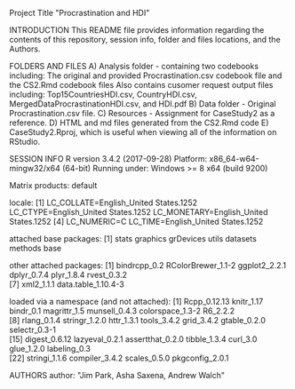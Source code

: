 Project Title "Procrastination and HDI"

INTRODUCTION
This README file provides information regarding the contents of this repository, session info, folder and files locations, and the Authors.

FOLDERS AND FILES
A) Analysis folder -  containing two codebooks including: The original and provided Procrastination.csv codebook file and the CS2.Rmd codebook files  Also contains cusomer request output files including: Top15CountriesHDI.csv, CountryHDI.csv, MergedDataProcrastinationHDI.csv, and HDI.pdf 
B) Data folder - Original Procrastination.csv file.
C) Resources - Assignment for CaseStudy2 as a reference.
D) HTML and md files generated from the CS2.Rmd code
E) CaseStudy2.Rproj, which is useful when viewing all of the information on RStudio.

SESSION INFO
R version 3.4.2 (2017-09-28)
Platform: x86_64-w64-mingw32/x64 (64-bit)
Running under: Windows >= 8 x64 (build 9200)

Matrix products: default

locale:
[1] LC_COLLATE=English_United States.1252  LC_CTYPE=English_United States.1252    LC_MONETARY=English_United States.1252
[4] LC_NUMERIC=C                           LC_TIME=English_United States.1252    

attached base packages:
[1] stats     graphics  grDevices utils     datasets  methods   base     

other attached packages:
[1] bindrcpp_0.2        RColorBrewer_1.1-2  ggplot2_2.2.1       dplyr_0.7.4         plyr_1.8.4          rvest_0.3.2        
[7] xml2_1.1.1          data.table_1.10.4-3

loaded via a namespace (and not attached):
 [1] Rcpp_0.12.13     knitr_1.17       bindr_0.1        magrittr_1.5     munsell_0.4.3    colorspace_1.3-2 R6_2.2.2        
 [8] rlang_0.1.4      stringr_1.2.0    httr_1.3.1       tools_3.4.2      grid_3.4.2       gtable_0.2.0     selectr_0.3-1   
[15] digest_0.6.12    lazyeval_0.2.1   assertthat_0.2.0 tibble_1.3.4     curl_3.0         glue_1.2.0       labeling_0.3    
[22] stringi_1.1.6    compiler_3.4.2   scales_0.5.0     pkgconfig_2.0.1 

AUTHORS
author: "Jim Park, Asha Saxena, Andrew Walch"
